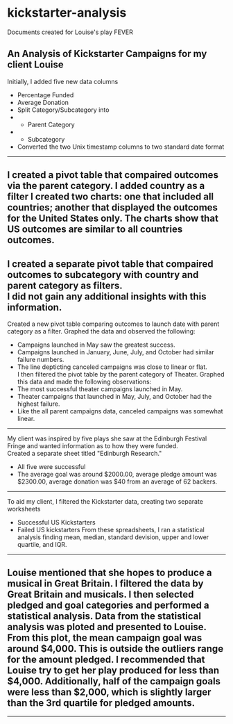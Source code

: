 # kickstarter-analysis
Documents created for Louise's play FEVER
## An Analysis of Kickstarter Campaigns for my client Louise
Initially, I added five new data columns
* Percentage Funded
* Average Donation
* Split Category/Subcategory into
* * Parent Category
* * Subcategory
* Converted the two Unix timestamp columns to two standard date format
---
I created a pivot table that compaired outcomes via the parent category. I added country as a filter
I created two charts:  one that included all countries; another that displayed the outcomes for the United States only.
The charts show that US outcomes are similar to all countries outcomes.  
---
I created a separate pivot table that compaired outcomes to subcategory with country and parent category as filters.  
I did not gain any additional insights with this information.  
---
Created a new pivot table comparing outcomes to launch date with parent category as a filter. 
Graphed the data and observed the following:  
* Campaigns launched in May saw the greatest success.
* Campaigns launched in January, June, July, and October had similar failure numbers.  
* The line depticting canceled campaigns was close to linear or flat.  
I then filtered the pivot table by the parent category of Theater. 
Graphed this data and made the following observations:
* The most successful theater campaigns launched in May.  
* Theater campaigns that launched in May, July, and October had the highest failure.  
* Like the all parent campaigns data, canceled campaigns was somewhat linear.  
---
My client was inspired by five plays she saw at the Edinburgh Festival Fringe and wanted information as to how they were funded.  
Created a separate sheet titled "Edinburgh Research."  
* All five were successful
* The average goal was around $2000.00, average pledge amount was $2300.00, average donation was $40 from an average of 62 backers.  
---
To aid my client, I filtered the Kickstarter data, creating two separate worksheets
* Successful US Kickstarters
* Failed US kickstarters
From these spreadsheets, I ran a statistical analysis finding mean, median, standard devision, upper and lower quartile, and IQR.  
---
Louise mentioned that she hopes to produce a musical in Great Britain.  I filtered the data by Great Britain and musicals.  I then selected pledged and goal categories and performed a statistical analysis.  Data from the statistical analysis was ploted and presented to Louise.  From this plot, the mean campaign goal was around $4,000. This is outside the outliers range for the amount pledged.  I recommended that Louise try to get her play produced for less than $4,000.  Additionally, half of the campaign goals were less than $2,000, which is slightly larger than the 3rd quartile for pledged amounts.  
---
---
